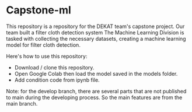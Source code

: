 # Capstone-ml
This repository is a repository for the DEKAT team's capstone project. Our team built a filter cloth detection system
The Machine Learning Division is tasked with collecting the necessary datasets, creating a machine learning model for filter cloth detection.

Here's how to use this repository:
- Download / clone this repository.
- Open Google Colab then load the model saved in the models folder.
- Add condition code from ipynb file.

Note: for the develop branch, there are several parts that are not published to main during the developing process.
So the main features are from the main branch.